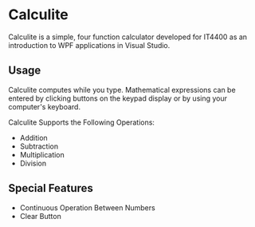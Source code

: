 Calculite
=========
Calculite is a simple, four function calculator developed for IT4400 as an introduction to WPF applications in Visual Studio.

Usage
-----
Calculite computes while you type. Mathematical expressions can be entered by clicking buttons on the keypad display or by using your computer's keyboard.

Calculite Supports the Following Operations:
* Addition
* Subtraction
* Multiplication
* Division

Special Features
-------------------
* Continuous Operation Between Numbers
* Clear Button
